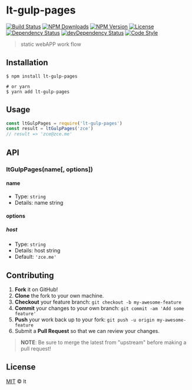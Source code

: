 # lt-gulp-pages

[![Build Status][travis-image]][travis-url]
[![NPM Downloads][downloads-image]][downloads-url]
[![NPM Version][version-image]][version-url]
[![License][license-image]][license-url]
[![Dependency Status][dependency-image]][dependency-url]
[![devDependency Status][devdependency-image]][devdependency-url]
[![Code Style][style-image]][style-url]

> static webAPP  work flow

## Installation

```shell
$ npm install lt-gulp-pages

# or yarn
$ yarn add lt-gulp-pages
```

## Usage

<!-- TODO: Introduction of API use -->

```javascript
const ltGulpPages = require('lt-gulp-pages')
const result = ltGulpPages('zce')
// result => 'zce@zce.me'
```

## API

<!-- TODO: Introduction of API -->

### ltGulpPages(name[, options])

#### name

- Type: `string`
- Details: name string

#### options

##### host

- Type: `string`
- Details: host string
- Default: `'zce.me'`

## Contributing

1. **Fork** it on GitHub!
2. **Clone** the fork to your own machine.
3. **Checkout** your feature branch: `git checkout -b my-awesome-feature`
4. **Commit** your changes to your own branch: `git commit -am 'Add some feature'`
5. **Push** your work back up to your fork: `git push -u origin my-awesome-feature`
6. Submit a **Pull Request** so that we can review your changes.

> **NOTE**: Be sure to merge the latest from "upstream" before making a pull request!

## License

[MIT](LICENSE) &copy; lt



[travis-image]: https://img.shields.io/travis/lt950303/lt-gulp-pages/master.svg
[travis-url]: https://travis-ci.org/lt950303/lt-gulp-pages
[downloads-image]: https://img.shields.io/npm/dm/lt-gulp-pages.svg
[downloads-url]: https://npmjs.org/package/lt-gulp-pages
[version-image]: https://img.shields.io/npm/v/lt-gulp-pages.svg
[version-url]: https://npmjs.org/package/lt-gulp-pages
[license-image]: https://img.shields.io/github/license/lt950303/lt-gulp-pages.svg
[license-url]: https://github.com/lt950303/lt-gulp-pages/blob/master/LICENSE
[dependency-image]: https://img.shields.io/david/lt950303/lt-gulp-pages.svg
[dependency-url]: https://david-dm.org/lt950303/lt-gulp-pages
[devdependency-image]: https://img.shields.io/david/dev/lt950303/lt-gulp-pages.svg
[devdependency-url]: https://david-dm.org/lt950303/lt-gulp-pages?type=dev
[style-image]: https://img.shields.io/badge/code_style-standard-brightgreen.svg
[style-url]: https://standardjs.com

